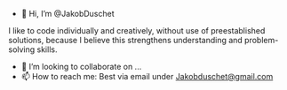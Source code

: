 - 👋 Hi, I’m @JakobDuschet

I like to code individually and creatively, without use of preestablished solutions, because I believe this strengthens understanding and problem-solving skills. 

- 💞️ I’m looking to collaborate on ...
- 📫 How to reach me: Best via email under Jakobduschet@gmail.com

<!---
JakobDuschet/JakobDuschet is a ✨ special ✨ repository because its `README.md` (this file) appears on your GitHub profile.
You can click the Preview link to take a look at your changes.
--->
